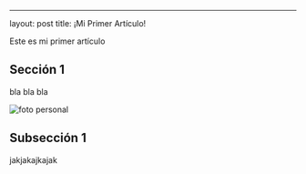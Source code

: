 ---
layout: post
title: ¡Mi Primer Artículo!

Este es mi primer artículo

## Sección 1

bla bla bla

![foto personal](https://github.com/matthy11.github.io/images/630184-IMG_20190826_WA0002__2_.jpg)

## Subsección 1

jakjakajkajak
